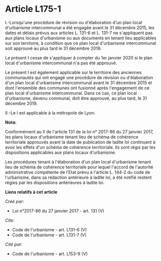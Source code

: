 # Article L175-1

I.-Lorsqu'une procédure de révision ou d'élaboration d'un plan local d'urbanisme intercommunal a été engagée avant le 31
décembre 2015, les dates et délais prévus aux articles L. 131-6 et L. 131-7 ne s'appliquent pas aux plans locaux d'urbanisme
ou aux documents en tenant lieu applicables sur son territoire, à condition que ce plan local d'urbanisme intercommunal soit
approuvé au plus tard le 31 décembre 2019. 

Le présent I cesse de s'appliquer à compter du 1er janvier 2020 si le plan local d'urbanisme intercommunal n'a pas été
approuvé. 

Le présent I est également applicable sur le territoire des anciennes communautés qui ont engagé une procédure de révision ou
d'élaboration d'un plan local d'urbanisme intercommunal avant le 31 décembre 2015 et dont l'ensemble des communes ont
fusionné après l'engagement de ce plan local d'urbanisme intercommunal. Dans ce cas, ce plan local d'urbanisme, devenu
communal, doit être approuvé, au plus tard, le 31 décembre 2019. 

II.-Le I est applicable à la métropole de Lyon.

**Nota:**

Conformément au II de l'article 131 de la loi n° 2017-86 du 27 janvier 2017, les plans locaux d'urbanisme tenant lieu de
schéma de cohérence territoriale approuvés avant la date de publication de ladite loi continuent à avoir les effets d'un
schéma de cohérence territoriale. Ils sont régis par les dispositions applicables aux plans locaux d'urbanisme. 

Les procédures tenant à l'élaboration d'un plan local d'urbanisme tenant lieu de schéma de cohérence territoriale pour lequel
l'accord de l'autorité administrative compétente de l'Etat prévu à l'article L. 144-2 du code de l'urbanisme, dans sa
rédaction antérieure à ladite loi, a été notifié restent régies par les dispositions antérieures à ladite loi.

**Liens relatifs à cet article**

_Créé par_:

  - Loi n°2017-86 du 27 janvier 2017 - art. 131 (V)

_Cite_:

  - Code de l'urbanisme - art. L131-6 (V)
  - Code de l'urbanisme - art. L131-7 (V)

_Cité par_:

  - Code de l'urbanisme - art. L153-9 (V)
